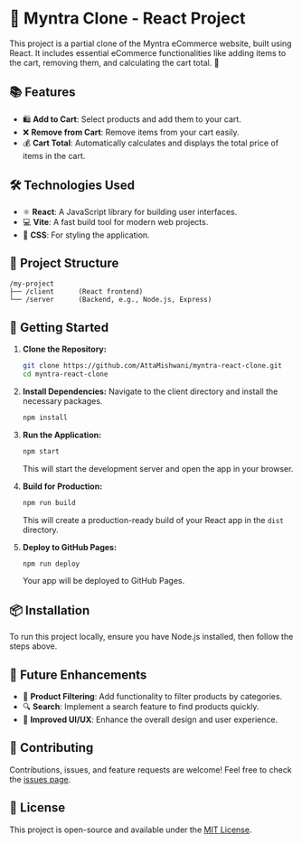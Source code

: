 # 🛒 Myntra Clone - React Project

This project is a partial clone of the Myntra eCommerce website, built using React. It includes essential eCommerce functionalities like adding items to the cart, removing them, and calculating the cart total. 🚀

## 📚 Features

- 🛍️ **Add to Cart**: Select products and add them to your cart.
- ❌ **Remove from Cart**: Remove items from your cart easily.
- 💰 **Cart Total**: Automatically calculates and displays the total price of items in the cart.

## 🛠️ Technologies Used

- ⚛️ **React**: A JavaScript library for building user interfaces.
- 💻 **Vite**: A fast build tool for modern web projects.
- 🎨 **CSS**: For styling the application.

## 📂 Project Structure

```
/my-project
├── /client      (React frontend)
└── /server      (Backend, e.g., Node.js, Express)
```

## 🚀 Getting Started

1. **Clone the Repository:**

   ```bash
   git clone https://github.com/AttaMishwani/myntra-react-clone.git
   cd myntra-react-clone
   ```

2. **Install Dependencies:**
   Navigate to the client directory and install the necessary packages.

   ```bash
   npm install
   ```

3. **Run the Application:**

   ```bash
   npm start
   ```

   This will start the development server and open the app in your browser.

4. **Build for Production:**

   ```bash
   npm run build
   ```

   This will create a production-ready build of your React app in the `dist` directory.

5. **Deploy to GitHub Pages:**
   ```bash
   npm run deploy
   ```
   Your app will be deployed to GitHub Pages.

## 📦 Installation

To run this project locally, ensure you have Node.js installed, then follow the steps above.

## 🎯 Future Enhancements

- 🛒 **Product Filtering**: Add functionality to filter products by categories.
- 🔍 **Search**: Implement a search feature to find products quickly.
- 🎨 **Improved UI/UX**: Enhance the overall design and user experience.

## 🤝 Contributing

Contributions, issues, and feature requests are welcome! Feel free to check the [issues page](https://github.com/AttaMishwani/myntra-react-clone/issues).

## 📝 License

This project is open-source and available under the [MIT License](LICENSE).
